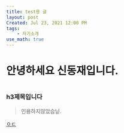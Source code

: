 ```yaml
---
title: test용 글
layout: post
Created: Jul 23, 2021 12:00 PM
tags:
    - 자기소개
use_math: true
---
```

# 안녕하세요 신동재입니다.

# 

### h3제목입니다

> 인용하지않았습닏.

[ㅇㄷ](https://www.notion.so/3ca0b283b6ae46b4a66cc0d15bc6ea92)